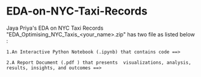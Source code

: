 # EDA-on-NYC-Taxi-Records
Jaya Priya's EDA on NYC Taxi Records
"EDA_Optimising_NYC_Taxis_<your_name>.zip" has two file as listed below :

    1.An Interactive Python Notebook (.ipynb) that contains code ==>
    
    2.A Report Document (.pdf ) that presents  visualizations, analysis, results, insights, and outcomes ==>
    
